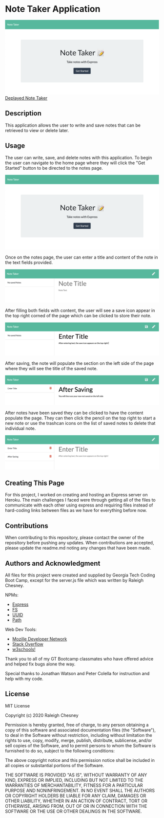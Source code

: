 # Note Taker Application

![Home Page](./images/home_page.png)
[Deplayed Note Taker](https://note-taker-app-hw-u11.herokuapp.com/)

## Description

This application allows the user to write and save notes that can be retrieved to view or delete later.

## Usage

The user can write, save, and delete notes with this application.
To begin the user can navigate to the home page where they will click the "Get Started" button to be directed to the notes page.

![Home Page](./images/home_page.png)

Once on the notes page, the user can enter a title and content of the note in the text fields provided.

![Home Page](./images/empty_page.png)

After filling both fields with content, the user will see a save icon appear in the top right corned of the page which can be clicked to store their note.

![Home Page](./images/first_note.png)

After saving, the note will populate the section on the left side of the page where they will see the title of the saved note.

![Home Page](./images/second_note.png)

After notes have been saved they can be clicked to have the content populate the page. They can then click the pencil on the top right to start a new note or use the trashcan icons on the list of saved notes to delete that individual note.

![Home Page](./images/saved_notes.png)

## Creating This Page

For this project, I worked on creating and hosting an Express server on Heroku. The main challenges I faced were through getting all of the files to communicate with each other using express and requiring files instead of hard-coding links between files as we have for everything before now. 

## Contributions

When contributing to this repository, please contact the owner of the repository before pushing any updates.
When contributions are accepted, please update the readme.md noting any changes that have been made.

## Authors and Acknowledgment

All files for this project were created and supplied by Georgia Tech Coding Boot Camp, except for the server.js file which was written by Raleigh Chesney.

NPMs:
* [Express](https://www.npmjs.com/package/express)
* [FS](https://www.npmjs.com/package/fs)
* [UUID](https://www.npmjs.com/package/uuid)
* [Path](https://www.npmjs.com/package/path)

Web Dev Tools:
* [Mozille Developer Network](https://developer.mozilla.org/en-US/)
* [Stack Overflow](https://stackoverflow.com/)
* [w3schools!](https://www.w3schools.com/bootstrap4/default.asp)


Thank you to all of my GT Bootcamp classmates who have offered advice and helped fix bugs alone the way.

Special thanks to Jonathan Watson and Peter Colella for instruction and help with my code.
## License

MIT License

Copyright (c) 2020 Raleigh Chesney

Permission is hereby granted, free of charge, to any person obtaining a copy
of this software and associated documentation files (the "Software"), to deal
in the Software without restriction, including without limitation the rights
to use, copy, modify, merge, publish, distribute, sublicense, and/or sell
copies of the Software, and to permit persons to whom the Software is
furnished to do so, subject to the following conditions:

The above copyright notice and this permission notice shall be included in all
copies or substantial portions of the Software.

THE SOFTWARE IS PROVIDED "AS IS", WITHOUT WARRANTY OF ANY KIND, EXPRESS OR
IMPLIED, INCLUDING BUT NOT LIMITED TO THE WARRANTIES OF MERCHANTABILITY,
FITNESS FOR A PARTICULAR PURPOSE AND NONINFRINGEMENT. IN NO EVENT SHALL THE
AUTHORS OR COPYRIGHT HOLDERS BE LIABLE FOR ANY CLAIM, DAMAGES OR OTHER
LIABILITY, WHETHER IN AN ACTION OF CONTRACT, TORT OR OTHERWISE, ARISING FROM,
OUT OF OR IN CONNECTION WITH THE SOFTWARE OR THE USE OR OTHER DEALINGS IN THE
SOFTWARE.

